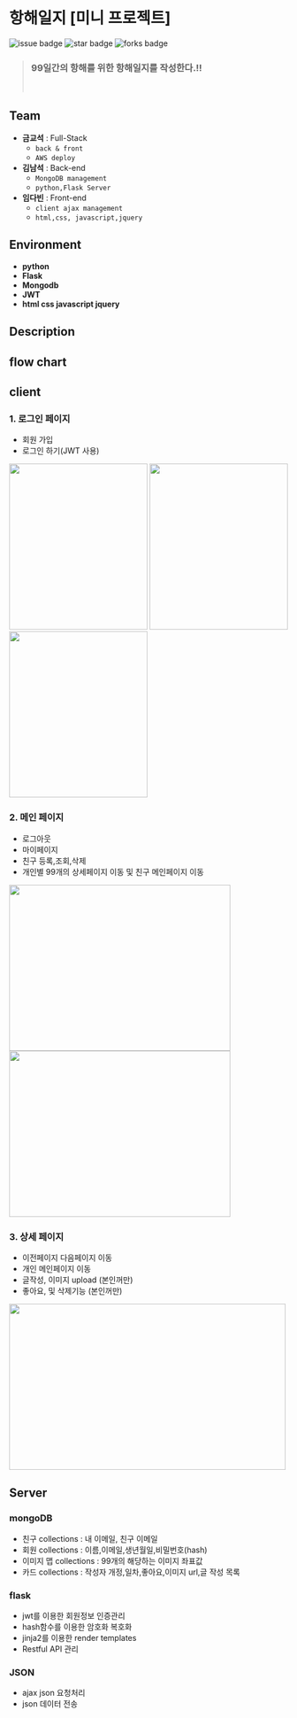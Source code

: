 # 항해일지 [미니 프로젝트]

![issue badge](https://img.shields.io/github/issues/player31-kks/logBook)
![star badge](https://img.shields.io/github/stars/Joon-Kim-Lang/kiosk_spring_project)
![forks badge](https://img.shields.io/github/forks/player31-kks/logBook)

> ### 99일간의 항해를 위한 항해일지를 작성한다.!!
>
> <br>

## Team

- **금교석** : Full-Stack
  - `back & front`
  - `AWS deploy`
- **김남석** : Back-end
  - `MongoDB management `
  - `python,Flask Server`
- **임다빈** : Front-end
  - `client ajax management `
  - `html,css, javascript,jquery`

## Environment

- **python**
- **Flask**
- **Mongodb**
- **JWT**
- **html css javascript jquery**

## Description

## flow chart

## client

### 1. 로그인 페이지

- 회원 가입
- 로그인 하기(JWT 사용)

 <img src="https://user-images.githubusercontent.com/57718605/109966693-e55fd880-7d33-11eb-8464-5028b4ff6cd9.png" width="250" height="300">
 <img src="https://user-images.githubusercontent.com/57718605/109966809-06282e00-7d34-11eb-8a2b-493ac70e07bd.png" width="250" height="300">
 <img src="https://user-images.githubusercontent.com/57718605/109966693-e55fd880-7d33-11eb-8464-5028b4ff6cd9.png" width="250" height="300">

### 2. 메인 페이지

- 로그아웃
- 마이페이지
- 친구 등록,조회,삭제
- 개인별 99개의 상세페이지 이동 및 친구 메인페이지 이동

<img src="https://user-images.githubusercontent.com/57718605/109966987-3a9bea00-7d34-11eb-837e-d65b88f0744b.png" width="400" height="300">
<img src="https://user-images.githubusercontent.com/57718605/109966987-3a9bea00-7d34-11eb-837e-d65b88f0744b.png" width="400" height="300">

### 3. 상세 페이지

- 이전페이지 다음페이지 이동
- 개인 메인페이지 이동
- 글작성, 이미지 upload (본인꺼만)
- 좋아요, 및 삭제기능 (본인꺼만)

<img src="https://user-images.githubusercontent.com/57718605/109967390-b007ba80-7d34-11eb-9b96-30337c455c57.png" width="500" height="300">

## Server

### mongoDB

- 친구 collections : 내 이메일, 친구 이메일
- 회원 collections : 이름,이메일,생년월일,비밀번호(hash)
- 이미지 맵 collections : 99개의 해당하는 이미지 좌표값
- 카드 collections : 작성자 개정,일차,좋아요,이미지 url,글 작성 목록

### flask

- jwt를 이용한 회원정보 인증관리
- hash함수를 이용한 암호화 복호화
- jinja2를 이용한 render templates
- Restful API 관리

### JSON

- ajax json 요청처리
- json 데이터 전송
